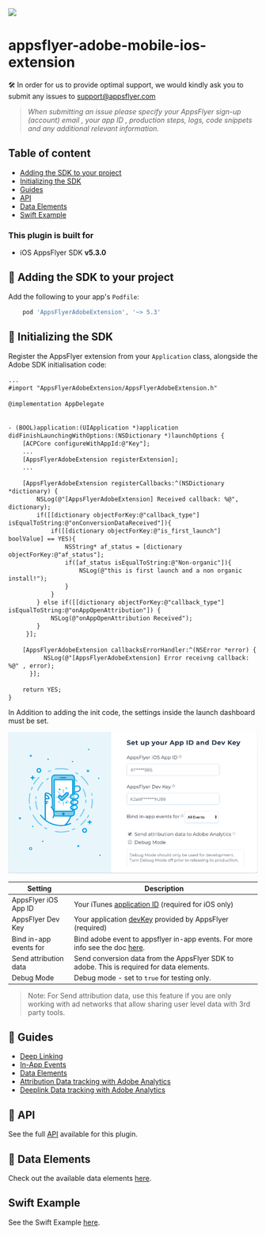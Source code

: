 <img src="https://www.appsflyer.com/wp-content/uploads/2016/11/logo-1.svg"  width="450">

# appsflyer-adobe-mobile-ios-extension

🛠 In order for us to provide optimal support, we would kindly ask you to submit any issues to support@appsflyer.com

> *When submitting an issue please specify your AppsFlyer sign-up (account) email , your app ID , production steps, logs, code snippets and any additional relevant information.*

## Table of content

- [Adding the SDK to your project](#add-sdk-to-project)
- [Initializing the SDK](#init-sdk)
- [Guides](#guides)
- [API](#api) 
- [Data Elements](#data-elements)
- [Swift Example](#swift-example)


### <a id="plugin-build-for"> This plugin is built for
    
- iOS AppsFlyer SDK **v5.3.0**

## <a id="add-sdk-to-project"> 📲 Adding the SDK to your project

Add the following to your app's `Podfile`:

```javascript
	pod 'AppsFlyerAdobeExtension', '~> 5.3'
```

## <a id="init-sdk"> 🚀 Initializing the SDK
    
Register the AppsFlyer extension from your `Application` class, alongside the Adobe SDK initialisation code: 
```objc
...
#import "AppsFlyerAdobeExtension/AppsFlyerAdobeExtension.h"

@implementation AppDelegate


- (BOOL)application:(UIApplication *)application didFinishLaunchingWithOptions:(NSDictionary *)launchOptions {
    [ACPCore configureWithAppId:@"Key"];
    ...
    [AppsFlyerAdobeExtension registerExtension];
    ...
    
    [AppsFlyerAdobeExtension registerCallbacks:^(NSDictionary *dictionary) {
        NSLog(@"[AppsFlyerAdobeExtension] Received callback: %@", dictionary);
        if([[dictionary objectForKey:@"callback_type"] isEqualToString:@"onConversionDataReceived"]){
            if([[dictionary objectForKey:@"is_first_launch"] boolValue] == YES){
                NSString* af_status = [dictionary objectForKey:@"af_status"];
                if([af_status isEqualToString:@"Non-organic"]){
                    NSLog(@"this is first launch and a non organic install!");
                }
            }
        } else if([[dictionary objectForKey:@"callback_type"] isEqualToString:@"onAppOpenAttribution"]) {
            NSLog(@"onAppOpenAttribution Received");
        }
     }];

    [AppsFlyerAdobeExtension callbacksErrorHandler:^(NSError *error) {
          NSLog(@"[AppsFlyerAdobeExtension] Error receivng callback: %@" , error);
      }];
    
    return YES;
}

```

In Addition to adding the init code, the settings inside the launch dashboard must be set.

<img src="./gitresources/LuanchAFInit.png" width="550" >

| Setting  | Description   |
| -------- | ------------- |
| AppsFlyer iOS App ID      | Your iTunes [application ID](https://support.appsflyer.com/hc/en-us/articles/207377436-Adding-a-new-app#available-in-the-app-store-google-play-store-windows-phone-store)  (required for iOS only)  |
| AppsFlyer Dev Key   | Your application [devKey](https://support.appsflyer.com/hc/en-us/articles/211719806-Global-app-settings-#sdk-dev-key) provided by AppsFlyer (required)  |
| Bind in-app events for    | Bind adobe event to appsflyer in-app events. For more info see the doc [here](/docs/Guides.md#events). |
| Send attribution data    | Send conversion data from the AppsFlyer SDK to adobe. This is required for data elements. |
| Debug Mode    | Debug mode - set to `true` for testing only.  |

> Note: For Send attribution data, use this feature if you are only working with ad networks that allow sharing user level data with 3rd party tools.

## <a id="guides"> 📖 Guides

- [Deep Linking](/docs/Guides.md#deeplinking)
- [In-App Events](/docs/Guides.md#events)
- [Data Elements](/docs/Guides.md#data-elements)
- [Attribution Data tracking with Adobe Analytics](/docs/Guides.md#attr-data)
- [Deeplink Data tracking with Adobe Analytics](/docs/Guides.md#deeplink-data)

## <a id="api"> 📑 API
  
See the full [API](/docs/API.md) available for this plugin.


## <a id="data-elements"> 📂 Data Elements
  
Check out the available data elements [here](/docs/DataElements.md).

## <a id="swift-example"> Swift Example
  
See the Swift Example [here](/docs/SwiftExample.md).
